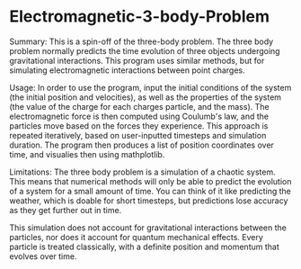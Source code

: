 # Electromagnetic-3-body-Problem
Summary: This is a spin-off of the three-body problem. The three body problem normally predicts the time evolution of three objects undergoing gravitational interactions. This program uses similar methods, but for simulating electromagnetic interactions between point charges.

Usage: In order to use the program, input the initial conditions of the system (the initial position and velocities), as well as the properties of the system (the value of the charge for each charges particle, and the mass). The electromagnetic force is then computed using Coulumb's law, and the particles move based on the forces they experience. This approach is repeated iteratively, based on user-inputted timesteps and simulation duration. The program then produces a list of position coordinates over time, and visualies then using mathplotlib.

Limitations: The three body problem is a simulation of a chaotic system. This means that numerical methods will only be able to predict the evolution of a system for a small amount of time. You can think of it like predicting the weather, which is doable for short timesteps, but predictions lose accuracy as they get further out in time.

This simulation does not account for gravitational interactions between the particles, nor does it account for quantum mechanical effects. Every particle is treated classically, with a definite position and momentum that evolves over time.
